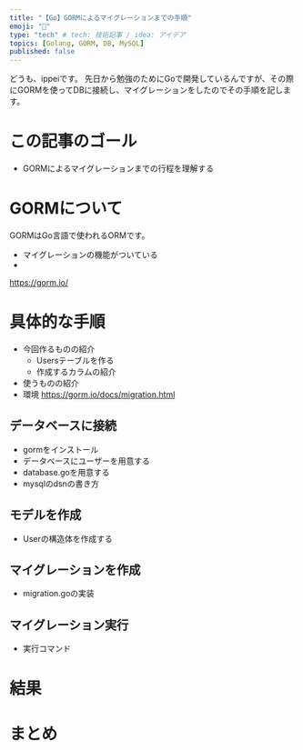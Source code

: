 ```yaml
---
title: "【Go】GORMによるマイグレーションまでの手順"
emoji: "🎉"
type: "tech" # tech: 技術記事 / idea: アイデア
topics: [Golang, GORM, DB, MySQL]
published: false
---
```

どうも、ippeiです。
先日から勉強のためにGoで開発しているんですが、その際にGORMを使ってDBに接続し、マイグレーションをしたのでその手順を記します。
# この記事のゴール
- GORMによるマイグレーションまでの行程を理解する
# GORMについて
GORMはGo言語で使われるORMです。
- マイグレーションの機能がついている
- 
https://gorm.io/
# 具体的な手順
- 今回作るものの紹介
  - Usersテーブルを作る
  - 作成するカラムの紹介
- 使うものの紹介
- 環境
https://gorm.io/docs/migration.html
## データベースに接続
- gormをインストール
- データベースにユーザーを用意する
- database.goを用意する
- mysqlのdsnの書き方
## モデルを作成
- Userの構造体を作成する
## マイグレーションを作成
- migration.goの実装
## マイグレーション実行
- 実行コマンド
# 結果
# まとめ